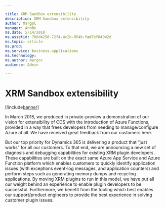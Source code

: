 ```yaml
---

title: XRM Sandbox extensibility
description: XRM Sandbox extensibility
author: MargoC
manager: AnnBe
ms.date: 5/14/2018
ms.assetid: 708d4258-72f4-4c2b-954b-fad7bf84042d
ms.topic: article
ms.prod: 
ms.service: business-applications
ms.technology: 
ms.author: margoc
audience: Admin

---
```

#  XRM Sandbox extensibility


[!include[banner](../../includes/banner.md)]

In March 2018, we produced in private-preview a demonstration of our vision for
extensibility of CDS with the introduction of Azure Functions, provided in a way
that frees developers from needing to manage/configure Azure at all. We have
received great feedback from our customers here.

But our top priority for Dynamics 365 is delivering a product that “just works”
for all our customers. To that end, we are announcing a new set of diagnosis and
debugging capabilities for existing XRM plugin developers. These capabilities
are built on the exact same Azure App Service and Azure Function platform which
enables customers to quickly identify application issues (with exceptions
event-log messages, and application counters) and perform steps such as
generating memory dumps and recycling applications. By moving XRM plugins to run
in this model, we have put all our weight behind an experience to enable plugin
developers to be successful. Furthermore, we benefit from the tooling which best
enables our support/product engineers to provide the best experience in solving
customer plugin issues.

